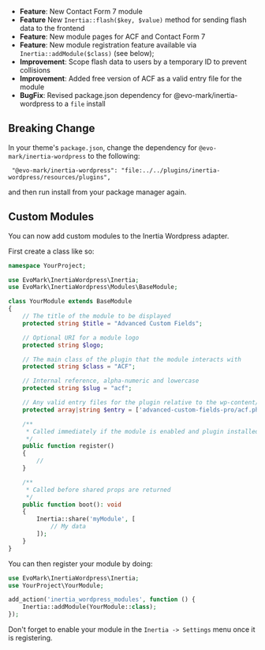 - **Feature**: New Contact Form 7 module
- **Feature** New `Inertia::flash($key, $value)` method for sending flash data to the frontend
- **Feature**: New module pages for ACF and Contact Form 7
- **Feature**: New module registration feature available via `Inertia::addModule($class)` (see below);
- **Improvement**: Scope flash data to users by a temporary ID to prevent collisions
- **Improvement**: Added free version of ACF as a valid entry file for the module
- **BugFix**: Revised package.json dependency for @evo-mark/inertia-wordpress to a `file` install

## Breaking Change

In your theme's `package.json`, change the dependency for `@evo-mark/inertia-wordpress` to the following:

```
 "@evo-mark/inertia-wordpress": "file:../../plugins/inertia-wordpress/resources/plugins",
```

and then run install from your package manager again.

## Custom Modules

You can now add custom modules to the Inertia Wordpress adapter.

First create a class like so:

```php
namespace YourProject;

use EvoMark\InertiaWordpress\Inertia;
use EvoMark\InertiaWordpress\Modules\BaseModule;

class YourModule extends BaseModule
{
    // The title of the module to be displayed
    protected string $title = "Advanced Custom Fields";

    // Optional URI for a module logo
    protected string $logo;

    // The main class of the plugin that the module interacts with
    protected string $class = "ACF";

    // Internal reference, alpha-numeric and lowercase
    protected string $slug = "acf";

    // Any valid entry files for the plugin relative to the wp-content/plugins directory.
    protected array|string $entry = ['advanced-custom-fields-pro/acf.php', 'acf-pro/acf.php'];

    /**
     * Called immediately if the module is enabled and plugin installed/activated
     */
    public function register()
    {
        //
    }

    /**
     * Called before shared props are returned
     */
    public function boot(): void
    {
        Inertia::share('myModule', [
            // My data
        ]);
    }
}
```

You can then register your module by doing:

```php
use EvoMark\InertiaWordpress\Inertia;
use YourProject\YourModule;

add_action('inertia_wordpress_modules', function () {
    Inertia::addModule(YourModule::class);
});
```

Don't forget to enable your module in the `Inertia -> Settings` menu once it is registering.
